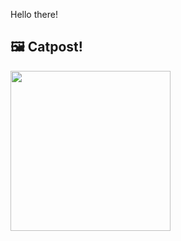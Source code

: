 Hello there!



## 🖼️ Catpost!

<sub>
    <img src="https://cdn2.thecatapi.com/images/abt.jpg" height="256">
</sub>

